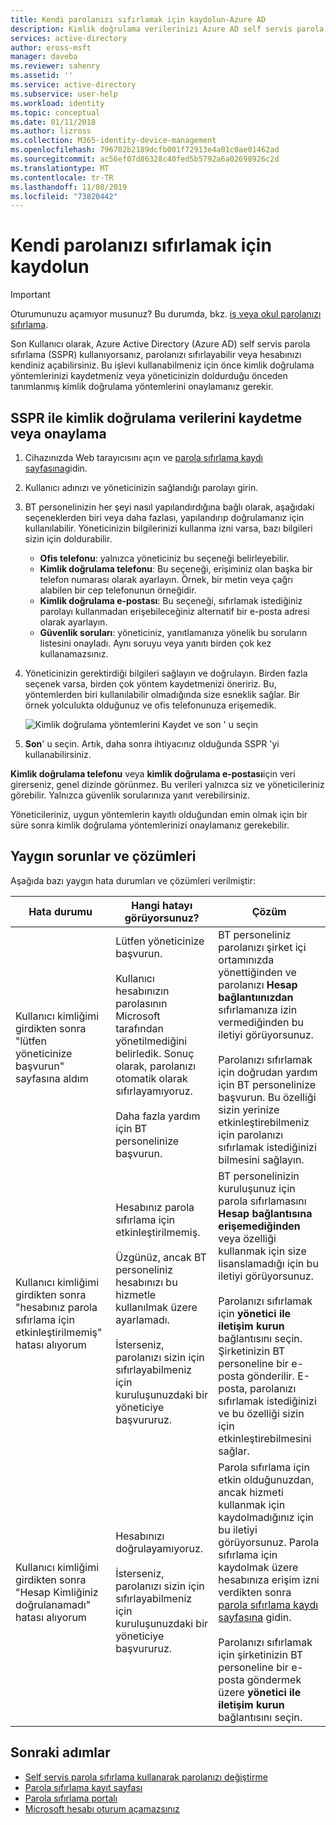 ```yaml
---
title: Kendi parolanızı sıfırlamak için kaydolun-Azure AD
description: Kimlik doğrulama verilerinizi Azure AD self servis parola sıfırlama için kaydedin, böylece yönetici yardımı olmadan kendi parolanızı sıfırlayabilirsiniz.
services: active-directory
author: eross-msft
manager: daveba
ms.reviewer: sahenry
ms.assetid: ''
ms.service: active-directory
ms.subservice: user-help
ms.workload: identity
ms.topic: conceptual
ms.date: 01/11/2018
ms.author: lizross
ms.collection: M365-identity-device-management
ms.openlocfilehash: 796702b2189dcfb001f72913e4a01c0ae01462ad
ms.sourcegitcommit: ac56ef07d86328c40fed5b5792a6a02698926c2d
ms.translationtype: MT
ms.contentlocale: tr-TR
ms.lasthandoff: 11/08/2019
ms.locfileid: "73820442"
---
```

# <a name="register-to-reset-your-own-password"></a>Kendi parolanızı sıfırlamak için kaydolun

> [!IMPORTANT]
> Oturumunuzu açamıyor musunuz? Bu durumda, bkz. [iş veya okul parolanızı sıfırlama](active-directory-passwords-update-your-own-password.md).

Son Kullanıcı olarak, Azure Active Directory (Azure AD) self servis parola sıfırlama (SSPR) kullanıyorsanız, parolanızı sıfırlayabilir veya hesabınızı kendiniz açabilirsiniz. Bu işlevi kullanabilmeniz için önce kimlik doğrulama yöntemlerinizi kaydetmeniz veya yöneticinizin doldurduğu önceden tanımlanmış kimlik doğrulama yöntemlerini onaylamanız gerekir.

## <a name="register-or-confirm-authentication-data-with-sspr"></a>SSPR ile kimlik doğrulama verilerini kaydetme veya onaylama

1. Cihazınızda Web tarayıcısını açın ve [parola sıfırlama kaydı sayfasına](https://aka.ms/ssprsetup)gidin.
2. Kullanıcı adınızı ve yöneticinizin sağlandığı parolayı girin.
3. BT personelinizin her şeyi nasıl yapılandırdığına bağlı olarak, aşağıdaki seçeneklerden biri veya daha fazlası, yapılandırıp doğrulamanız için kullanılabilir. Yöneticinizin bilgilerinizi kullanma izni varsa, bazı bilgileri sizin için doldurabilir.
    * **Ofis telefonu**: yalnızca yöneticiniz bu seçeneği belirleyebilir.
    * **Kimlik doğrulama telefonu**: Bu seçeneği, erişiminiz olan başka bir telefon numarası olarak ayarlayın. Örnek, bir metin veya çağrı alabilen bir cep telefonunun örneğidir.
    * **Kimlik doğrulama e-postası**: Bu seçeneği, sıfırlamak istediğiniz parolayı kullanmadan erişebileceğiniz alternatif bir e-posta adresi olarak ayarlayın.
    * **Güvenlik soruları**: yöneticiniz, yanıtlamanıza yönelik bu soruların listesini onayladı. Aynı soruyu veya yanıtı birden çok kez kullanamazsınız.
4. Yöneticinizin gerektirdiği bilgileri sağlayın ve doğrulayın. Birden fazla seçenek varsa, birden çok yöntem kaydetmenizi öneririz. Bu, yöntemlerden biri kullanılabilir olmadığında size esneklik sağlar. Bir örnek yolculukta olduğunuz ve ofis telefonunuza erişemedik.

    ![Kimlik doğrulama yöntemlerini Kaydet ve son ' u seçin][Register]

5. **Son**' u seçin. Artık, daha sonra ihtiyacınız olduğunda SSPR 'yi kullanabilirsiniz.

**Kimlik doğrulama telefonu** veya **kimlik doğrulama e-postası**için veri girerseniz, genel dizinde görünmez. Bu verileri yalnızca siz ve yöneticileriniz görebilir. Yalnızca güvenlik sorularınıza yanıt verebilirsiniz.

Yöneticileriniz, uygun yöntemlerin kayıtlı olduğundan emin olmak için bir süre sonra kimlik doğrulama yöntemlerinizi onaylamanız gerekebilir.

## <a name="common-problems-and-their-solutions"></a>Yaygın sorunlar ve çözümleri

 Aşağıda bazı yaygın hata durumları ve çözümleri verilmiştir:

| Hata durumu| Hangi hatayı görüyorsunuz?| Çözüm |
| --- | --- | --- |
| Kullanıcı kimliğimi girdikten sonra "lütfen yöneticinize başvurun" sayfasına aldım | Lütfen yöneticinize başvurun. <br> <br> Kullanıcı hesabınızın parolasının Microsoft tarafından yönetilmediğini belirledik. Sonuç olarak, parolanızı otomatik olarak sıfırlayamıyoruz. <br> <br> Daha fazla yardım için BT personelinize başvurun. | BT personeliniz parolanızı şirket içi ortamınızda yönettiğinden ve parolanızı **Hesap bağlantıınızdan** sıfırlamanıza izin vermediğinden bu iletiyi görüyorsunuz. <br> <br> Parolanızı sıfırlamak için doğrudan yardım için BT personelinize başvurun. Bu özelliği sizin yerinize etkinleştirebilmeniz için parolanızı sıfırlamak istediğinizi bilmesini sağlayın.|
| Kullanıcı kimliğimi girdikten sonra "hesabınız parola sıfırlama için etkinleştirilmemiş" hatası alıyorum | Hesabınız parola sıfırlama için etkinleştirilmemiş. <br> <br> Üzgünüz, ancak BT personeliniz hesabınızı bu hizmetle kullanılmak üzere ayarlamadı. <br> <br> İsterseniz, parolanızı sizin için sıfırlayabilmeniz için kuruluşunuzdaki bir yöneticiye başvururuz. | BT personelinizin kuruluşunuz için parola sıfırlamasını **Hesap bağlantısına erişemediğinden** veya özelliği kullanmak için size lisanslamadığı için bu iletiyi görüyorsunuz. <br> <br> Parolanızı sıfırlamak için **yönetici ile iletişim kurun** bağlantısını seçin. Şirketinizin BT personeline bir e-posta gönderilir. E-posta, parolanızı sıfırlamak istediğinizi ve bu özelliği sizin için etkinleştirebilmesini sağlar. |
| Kullanıcı kimliğimi girdikten sonra "Hesap Kimliğiniz doğrulanamadı" hatası alıyorum | Hesabınızı doğrulayamıyoruz. <br> <br> İsterseniz, parolanızı sizin için sıfırlayabilmeniz için kuruluşunuzdaki bir yöneticiye başvururuz. | Parola sıfırlama için etkin olduğunuzdan, ancak hizmeti kullanmak için kaydolmadığınız için bu iletiyi görüyorsunuz. Parola sıfırlama için kaydolmak üzere hesabınıza erişim izni verdikten sonra [parola sıfırlama kaydı sayfasına](https://aka.ms/ssprsetup) gidin. <br> <br> Parolanızı sıfırlamak için şirketinizin BT personeline bir e-posta göndermek üzere **yönetici ile iletişim kurun** bağlantısını seçin. |

## <a name="next-steps"></a>Sonraki adımlar

* [Self servis parola sıfırlama kullanarak parolanızı değiştirme](active-directory-passwords-update-your-own-password.md)
* [Parola sıfırlama kayıt sayfası](https://aka.ms/ssprsetup)
* [Parola sıfırlama portalı](https://passwordreset.microsoftonline.com/)
* [Microsoft hesabı oturum açamazsınız](https://support.microsoft.com/help/12429/microsoft-account-sign-in-cant)

[Register]: ./media/active-directory-passwords-reset-register/register-2-methods.png "Kayıtlı yöntemlerin ve son düğmesinin gösterildiği parola sıfırlama kayıt sayfası"

